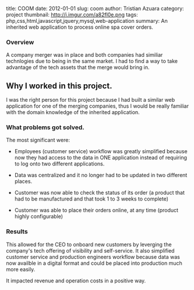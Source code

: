 title: COOM
date: 2012-01-01
slug: coom
author: Tristian Azuara
category: project
thumbnail: http://i.imgur.com/a82fl0e.png
tags: php,css,html,javascript,jquery,mysql,web-application
summary: An inherited web application to process online spa cover orders.

### Overview

A company merger was in place and both companies had similiar technlogies due to being in the same market.
I had to find a way to take advantage of the tech assets that the merge would bring in.

## Why I worked in this project.

I was the right person for this project because I had built a similar web application for one of the 
merging companies, thus I would be really familiar with the domain knowledge of the inherited application.


### What problems got solved.

The most significant were:

 * Employees (customer service) workflow was greatly simplified because now they had access to the data in ONE
   application instead of requiring to log onto two different applications.

 * Data was centralized and it no longer had to be updated in two different places.

 * Customer was now able to check the status of its order (a product that had to be manufactured and that took 1 to 3 weeks to complete)

 * Customer was able to place their orders online, at any time (product highly configurable)

### Results

This allowed for the CEO to onboard new customers by leverging the company's tech offering of visibility and 
self-service. It also simplified customer service and production engineers workflow because data was now availble
in a digital format and could be placed into production much more easily.

It impacted revenue and operation costs in a positive way.
